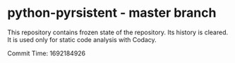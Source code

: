 # python-pyrsistent - master branch

This repository contains frozen state of the repository.
Its history is cleared. It is used only for static code
analysis with Codacy.

Commit Time: 1692184926